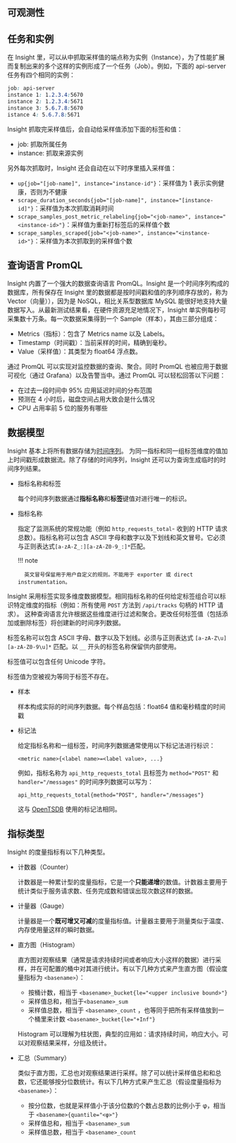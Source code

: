 ## 可观测性

## 任务和实例

在 Insight 里，可以从中抓取采样值的端点称为实例（Instance），为了性能扩展而复制出来的多个这样的实例形成了一个任务（Job）。例如，下面的 api-server 任务有四个相同的实例：

```css
job: api-server
instance 1: 1.2.3.4:5670
instance 2: 1.2.3.4:5671
instance 3: 5.6.7.8:5670
istance 4: 5.6.7.8:5671
  ```
  
Insight 抓取完采样值后，会自动给采样值添加下面的标签和值：

- job: 抓取所属任务
- instance: 抓取来源实例

另外每次抓取时，Insight 还会自动在以下时序里插入采样值：

- `up{job="[job-name]", instance="instance-id"}`：采样值为 1 表示实例健康，否则为不健康
- `scrape_duration_seconds{job="[job-name]", instance="[instance-id]"}`：采样值为本次抓取消耗时间
- `scrape_samples_post_metric_relabeling{job="<job-name>", instance="<instance-id>"}`：采样值为重新打标签后的采样值个数
- `scrape_samples_scraped{job="<job-name>", instance="<instance-id>"}`：采样值为本次抓取到的采样值个数

## 查询语言 PromQL

Insight 内置了一个强大的数据查询语言 PromQL。Insight 是一个时间序列构成的数据库，所有保存在 Insight 里的数据都是按时间戳和值的序列顺序存放的，称为 Vector（向量）），因为是 NoSQL，相比关系型数据库 MySQL 能很好地支持大量数据写入。从最新测试结果看，在硬件资源充足地情况下，Insight 单实例每秒可采集数十万条。每一次数据采集得到一个 Sample（样本），其由三部分组成：

- Metrics（指标）：包含了 Metrics name 以及 Labels。
- Timestamp（时间戳）：当前采样的时间，精确到毫秒。
- Value（采样值）：其类型为 float64 浮点数。

通过 PromQL 可以实现对监控数据的查询、聚合。同时 PromQL 也被应用于数据可视化（通过 Grafana）以及告警当中。通过 PromQL 可以轻松回答以下问题：

- 在过去一段时间中 95% 应用延迟时间的分布范围
- 预测在 4 小时后，磁盘空间占用大致会是什么情况
- CPU 占用率前 5 位的服务有哪些

## 数据模型

Insight 基本上将所有数据存储为[时间序列](https://en.wikipedia.org/wiki/Time_series)。
为同一指标和同一组标签维度的值加上时间戳形成数据流。除了存储的时间序列，Insight 还可以为查询生成临时的时间序列结果。

- 指标名称和标签

    每个时间序列数据通过**指标名称**和**标签**键值对进行唯一的标识。

- 指标名称
  
    指定了监测系统的常规功能（例如 `http_requests_total`- 收到的 HTTP 请求总数）。指标名称可以包含 ASCII 字母和数字以及下划线和英文冒号。它必须与正则表达式`[a-zA-Z_:][a-zA-Z0-9_:]*`匹配。

    !!! note

        英文冒号保留用于用户自定义的规则。不能用于 exporter 或 direct instrumentation。

Insight 采用标签实现多维度数据模型。相同指标名称的任何给定标签组合可以标识特定维度的指标（例如：所有使用 `POST` 方法到 `/api/tracks` 句柄的 HTTP 请求）。
这种查询语言允许根据这些维度进行过滤和聚合。更改任何标签值（包括添加或删除标签）将创建新的时间序列数据。

标签名称可以包含 ASCII 字母、数字以及下划线。必须与正则表达式 `[a-zA-Z\u][a-zA-Z0-9\u]*` 匹配。以 `__` 开头的标签名称保留供内部使用。

标签值可以包含任何 Unicode 字符。

标签值为空被视为等同于标签不存在。

- 样本

    样本构成实际的时间序列数据。每个样品包括：float64 值和毫秒精度的时间戳

- 标记法

    给定指标名称和一组标签，时间序列数据通常使用以下标记法进行标识：

    ```none
    <metric name>{<label name>=<label value>, ...}
    ```

    例如，指标名称为 `api_http_requests_total` 且标签为 `method="POST"` 和 `handler="/messages"` 的时间序列数据可以写为：

    ```none
    api_http_requests_total{method="POST", handler="/messages"}
    ```

    这与 [OpenTSDB](http://opentsdb.net/) 使用的标记法相同。

## 指标类型

Insight 的度量指标有以下几种类型。

- 计数器（Counter）

    计数器是一种累计型的度量指标，它是一个**只能递增**的数值。计数器主要用于统计类似于服务请求数、任务完成数和错误出现次数这样的数据。

- 计量器（Gauge）

    计量器是一个**既可增又可减**的度量指标值。计量器主要用于测量类似于温度、内存使用量这样的瞬时数据。

- 直方图（Histogram）

    直方图对观察结果（通常是请求持续时间或者响应大小这样的数据）进行采样，并在可配置的桶中对其进行统计。有以下几种方式来产生直方图（假设度量指标为 `<basename>`）：

    - 按桶计数，相当于 `<basename>_bucket{le="<upper inclusive bound>"}`
    - 采样值总和，相当于`<basename>_sum`
    - 采样值总数，相当于 `<basename>_count` ，也等同于把所有采样值放到一个桶里来计数 `<basename>_bucket{le="+Inf"}`

    Histogram 可以理解为柱状图，典型的应用如：请求持续时间，响应大小。可以对观察结果采样，分组及统计。

- 汇总（Summary）

    类似于直方图，汇总也对观察结果进行采样。除了可以统计采样值总和和总数，它还能够按分位数统计。有以下几种方式来产生汇总（假设度量指标为 `<basename>`）：

    - 按分位数，也就是采样值小于该分位数的个数占总数的比例小于 φ，相当于 `<basename>{quantile="<φ>"}`
    - 采样值总和，相当于 `<basename>_sum`
    - 采样值总数，相当于 `<basename>_count`
  
